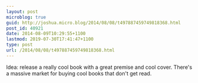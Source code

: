 ```yaml
---
layout: post
microblog: true
guid: http://joshua.micro.blog/2014/08/08/t497887459749818368.html
post_id: 40921
date: 2014-08-09T10:29:55+1100
lastmod: 2019-07-30T17:41:47+1100
type: post
url: /2014/08/08/t497887459749818368.html
---
```

Idea: release a really cool book with a great premise and cool cover. There's a massive market for buying cool books that don't get read.
